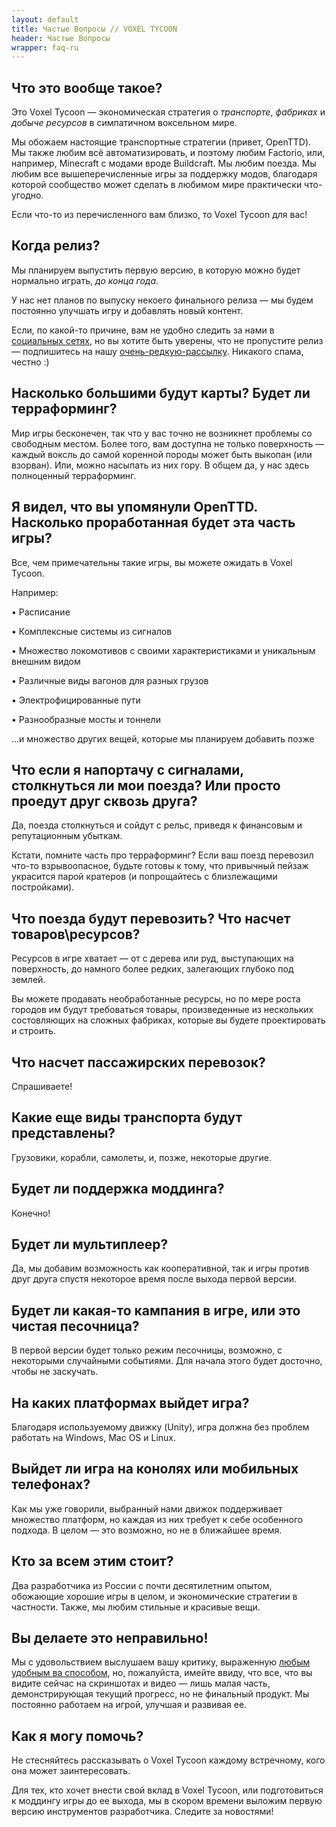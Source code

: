 ```yaml
---
layout: default
title: Частые Вопросы // VOXEL TYCOON
header: Частые Вопросы
wrapper: faq-ru
---
```


## Что это вообще такое?

Это Voxel Tycoon — экономическая стратегия о *транспорте*, *фабриках* и *добыче&nbsp;ресурсов* в симпатичном воксельном мире.

Мы обожаем настоящие транспортные стратегии (привет, OpenTTD). Мы также любим всё автоматизировать, и поэтому любим Factorio, или, например, Minecraft с модами вроде Buildcraft. Мы любим поезда. Мы любим все вышеперечисленные игры за поддержку модов, благодаря которой сообщество может сделать в любимом мире практически что-угодно.

Если что-то из перечисленного вам близко, то Voxel Tycoon для вас!

## Когда релиз?

Мы планируем выпустить первую версию, в которую можно будет нормально играть, *до конца года*.

У нас нет планов по выпуску некоего финального релиза — мы будем постоянно улучшать игру и добавлять новый контент.

Если, по какой-то причине, вам не удобно следить за нами в [социальных сетях](/contacts), но вы хотите быть уверены, что не пропустите релиз — подпишитесь на нашу [очень-редкую-рассылку]({{site.newsletter_url}}). Никакого спама, честно :)

## Насколько большими будут карты? Будет ли терраформинг?

Мир игры бесконечен, так что у вас точно не возникнет проблемы со свободным местом. Более того, вам доступна не только поверхность — каждый воксль до самой коренной породы может быть выкопан (или взорван). Или, можно насыпать из них гору. В общем да, у нас здесь полноценный терраформинг.

## Я видел, что вы упомянули OpenTTD. Насколько проработанная будет эта часть игры?

Все, чем примечательны такие игры, вы можете ожидать в Voxel Tycoon.

Например:

• Расписание

• Комплексные системы из сигналов

• Множество локомотивов с своими характеристиками и уникальным внешним видом

• Различные виды вагонов для разных грузов

• Электрофицированные пути

• Разнообразные мосты и тоннели

...и множество других вещей, которые мы планируем добавить позже

## Что если я напортачу с сигналами, столкнуться ли мои поезда? Или просто проедут друг сквозь друга?

Да, поезда столкнуться и сойдут с рельс, приведя к финансовым и репутационным убыткам.

Кстати, помните часть про терраформинг? Если ваш поезд перевозил что-то взрывоопасное, будьте готовы к тому, что привычный пейзаж украсится парой кратеров (и попрощайтесь с близлежащими постройками).

## Что поезда будут перевозить? Что насчет товаров\ресурсов?

Ресурсов в игре хватает — от с дерева или руд, выступающих на поверхность, до намного более редких, залегающих глубоко под землей.

Вы можете продавать необработанные ресурсы, но по мере роста городов им будут требоваться товары, произведенные из нескольких состовляющих на сложных фабриках, которые вы будете проектировать и строить.

## Что насчет пассажирских перевозок?

Спрашиваете!

## Какие еще виды транспорта будут представлены?

Грузовики, корабли, самолеты, и, позже, некоторые другие.

## Будет ли поддержка моддинга?

Конечно!

## Будет ли мультиплеер?

Да, мы добавим возможность как кооперативной, так и игры против друг друга спустя некоторое время после выхода первой версии.

## Будет ли какая-то кампания в игре, или это чистая песочница?

В первой версии будет только режим песочницы, возможно, с некоторыми случайными событиями. Для начала этого будет досточно, чтобы не заскучать.

## На каких платформах выйдет игра?

Благодаря используемому движку (Unity), игра должна без проблем работать на Windows, Mac OS и Linux.

## Выйдет ли игра на конолях или мобильных телефонах?

Как мы уже говорили, выбранный нами движок поддерживает множество платформ, но каждая из них требует к себе особенного подхода. В целом — это возможно, но не в ближайшее время.

## Кто за всем этим стоит?

Два разработчика из России с почти десятилетним опытом, обожающие хорошие игры в целом, и экономические стратегии в частности. Также, мы любим стильные и красивые вещи.

## Вы делаете это неправильно!

Мы с удовольствием выслушаем вашу критику, выраженную [любым удобным ва способом](/contacts), но, пожалуйста, имейте ввиду, что все, что вы видите сейчас на скриншотах и видео — лишь малая часть, демонстрирующая текущий прогресс, но не финальный продукт. Мы постоянно работаем на игрой, улучшая и развивая ее.

## Как я могу помочь?

Не стесняйтесь рассказывать о Voxel Tycoon каждому встречному, кого она может заинтересовать.

Для тех, кто хочет внести свой вклад в Voxel Tycoon, или подготовиться к моддингу игры до ее выхода, мы в скором времени выложим первую версию инструментов разработчика. Следите за новостями!
